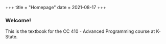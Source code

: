 +++
title = "Homepage"
date = 2021-08-17
+++

### Welcome!

This is the textbook for the CC 410 - Advanced Programming course at K-State. 
